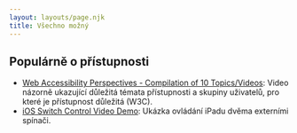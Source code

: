 ```yaml
---
layout: layouts/page.njk
title: Všechno možný
---
```


<h2>Populárně o přístupnosti</h2>
<ul>
    <li><a href="https://www.youtube.com/watch?v=3f31oufqFSM" target="_blank">Web Accessibility Perspectives -
            Compilation of 10 Topics/Videos</a>: Video názorně ukazující důležitá témata přístupnosti a skupiny
        uživatelů, pro které je přístupnost
        důležitá (W3C).</li>
    <li><a href="https://www.youtube.com/watch?v=MQYMhTdBcz0" target="_blank">iOS Switch Control Video Demo</a>:
        Ukázka ovládání iPadu dvěma externími spínači.</li>
</ul>
